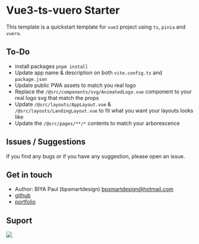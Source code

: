 # Vue3-ts-vuero Starter

This template is a quickstart template for `vue3` project using `ts`, `pinia` and `vuero`.

## To-Do

- install packages `pnpm install`
- Update app name & description on both `vite.config.ts` and `package.json`
- Update public PWA assets to match you real logo
- Replace the `/@src/components/svg/AnimatedLogo.vue` component to your real logo svg that match the props
- Update `/@src/layouts/AppLayout.vue` & `/@src/layouts/LandingLayout.vue` to fit what you want your layouts looks like
- Update the `/@src/pages/**/*` contents to match your arborescence

## Issues / Suggestions

If you find any bugs or if you have any suggestion, please open an issue.

## Get in touch

- Author:  BIYA Paul (bpsmartdesign) <bpsmartdesign@hotmail.com>
- [github](https://github.com/bpsmartdesign)
- [portfolio](https://bpsmartdesign.netlify.app)

## Suport

<a href="https://www.buymeacoffee.com/bpsmartdesign">
  <img src="https://img.buymeacoffee.com/button-api/?text=Buy me a Sandwitch 😉&emoji=🥪&slug=bpsmartdesign&button_colour=5F7FFF&font_colour=ffffff&font_family=Inter&outline_colour=000000&coffee_colour=FFDD00" />
</a>
